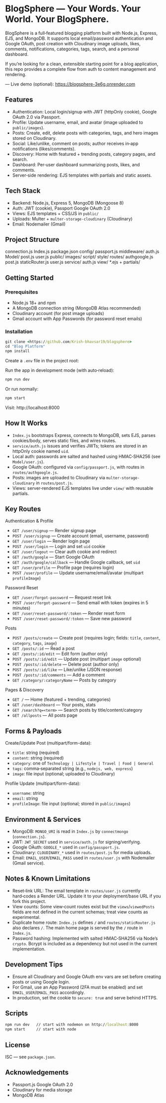 
# BlogSphere — Your Words. Your World. Your BlogSphere.

BlogSphere is a full‑featured blogging platform built with Node.js, Express, EJS, and MongoDB. It supports local email/password authentication and Google OAuth, post creation with Cloudinary image uploads, likes, comments, notifications, categories, tags, search, and a personal dashboard.

If you’re looking for a clean, extensible starting point for a blog application, this repo provides a complete flow from auth to content management and rendering.

— Live demo (optional): https://blogsphere-3e6g.onrender.com


## Features
- Authentication: Local login/signup with JWT (httpOnly cookie), Google OAuth 2.0 via Passport.
- Profile: Update username, email, and avatar (image uploaded to `public/images`).
- Posts: Create, edit, delete posts with categories, tags, and hero images stored on Cloudinary.
- Social: Like/unlike, comment on posts; author receives in‑app notifications (likes/comments).
- Discovery: Home with featured + trending posts, category pages, and search.
- Dashboard: Per‑user dashboard summarizing posts, likes, and comments.
- Server‑side rendering: EJS templates with partials and static assets.


## Tech Stack
- Backend: Node.js, Express 5, MongoDB (Mongoose 8)
- Auth: JWT (cookie), Passport Google OAuth 2.0
- Views: EJS templates + CSS/JS in `public/`
- Uploads: Multer + `multer-storage-cloudinary` (Cloudinary)
- Email: Nodemailer (Gmail)


## Project Structure
connection.js
Index.js
package.json
config/
	passport.js
middleware/
	auth.js
Model/
	post.js
	user.js
public/
	images/
	script/
	style/
routes/
	authgoogle.js
	post.js
	staticRouter.js
	user.js
service/
	auth.js
view/
	*.ejs + partials/



## Getting Started

### Prerequisites
- Node.js 18+ and npm
- A MongoDB connection string (MongoDB Atlas recommended)
- Cloudinary account (for post image uploads)
- Gmail account with App Passwords (for password reset emails)

### Installation
```cmd
git clone <https://github.com/Krish-bhavsar19/blogsphere>
cd "Blog Platform"
npm install
```

Create a `.env` file in the project root:

Run the app in development mode (with auto‑reload):

```cmd
npm run dev
```

Or run normally:
```cmd
npm start
```
Visit: http://localhost:8000


## How It Works
- `Index.js` bootstraps Express, connects to MongoDB, sets EJS, parses cookies/body, serves static files, and wires routes.
- `service/auth.js` issues and verifies JWTs; tokens are stored in an httpOnly cookie named `uid`.
- Local auth: passwords are salted and hashed using HMAC‑SHA256 (see `Model/user.js`).
- Google OAuth: configured via `config/passport.js`, with routes in `routes/authgoogle.js`.
- Posts: images are uploaded to Cloudinary via `multer-storage-cloudinary` in `routes/post.js`.
- Views: server‑rendered EJS templates live under `view/` with reusable partials.


## Key Routes
Authentication & Profile
- `GET /user/signup` — Render signup page
- `POST /user/signup` — Create account (email, username, password)
- `GET /user/login` — Render login page
- `POST /user/login` — Login and set `uid` cookie
- `GET /user/logout` — Clear auth cookie and redirect
- `GET /auth/google` — Start Google OAuth
- `GET /auth/google/callback` — Handle Google callback, set `uid`
- `GET /user/profile` — Profile page (requires login)
- `POST /user/profile` — Update username/email/avatar (multipart `profileImage`)

Password Reset
- `GET /user/forgot-password` — Request reset link
- `POST /user/forgot-password` — Send email with token (expires in 5 minutes)
- `GET /user/reset-password/:token` — Render reset form
- `POST /user/reset-password/:token` — Save new password

Posts
- `POST /posts/create` — Create post (requires login; fields: `title`, `content`, `category`, `tags`, `image`)
- `GET /posts/:id` — Read a post
- `GET /posts/:id/edit` — Edit form (author only)
- `POST /posts/:id/edit` — Update post (multipart `image` optional)
- `POST /posts/:id/delete` — Delete post (author only)
- `POST /posts/:id/like` — Like/unlike (JSON response)
- `POST /posts/:id/comments` — Add a comment
- `GET /category/:categoryName` — Posts by category

Pages & Discovery
- `GET /` — Home (featured + trending, categories)
- `GET /user/dashboard` — Your posts, stats
- `GET /search?q=<term>` — Search posts by title/content/category
- `GET /allposts` — All posts page


## Forms & Payloads
Create/Update Post (multipart/form-data):
- `title`: string (required)
- `content`: string (required)
- `category`: one of `Technology | Lifestyle | Travel | Food | General`
- `tags`: comma‑separated string (e.g., `nodejs, web, express`)
- `image`: file input (optional; uploaded to Cloudinary)

Profile Update (multipart/form-data):
- `username`: string
- `email`: string
- `profileImage`: file input (optional; stored in `public/images`)


## Environment & Services
- MongoDB: `MONGO_URI` is read in `Index.js` by `connectmongo` (`connection.js`).
- JWT: `JWT_SECRET` used in `service/auth.js` for signing/verifying.
- Google OAuth: `GOOGLE_*` used in `config/passport.js`.
- Cloudinary: `CLOUDINARY_*` used in `routes/post.js` for media uploads.
- Email: `EMAIL_USER`/`EMAIL_PASS` used in `routes/user.js` with Nodemailer (Gmail service).


## Notes & Known Limitations
- Reset‑link URL: The email template in `routes/user.js` currently hard‑codes a Render URL. Update it to your deployment/base URL if you fork this project.
- View counts: Some view‑count routes exist but the `views`/`viewedPosts` fields are not defined in the current schemas; treat view counts as experimental.
- Duplicate home route: `Index.js` defines `/` and `routes/staticRouter.js` also declares `/`. The main home page is served by the `/` route in `Index.js`.
- Password hashing: Implemented with salted HMAC‑SHA256 via Node’s `crypto`. Bcrypt is included as a dependency but not used in the current implementation.


## Development Tips
- Ensure all Cloudinary and Google OAuth env vars are set before creating posts or using Google login.
- For Gmail, use an App Password (2FA must be enabled) and set `EMAIL_USER`/`EMAIL_PASS` accordingly.
- In production, set the cookie to `secure: true` and serve behind HTTPS.

## Scripts
```cmd
npm run dev   // start with nodemon on http://localhost:8000
npm start     // start with node
```

## License
ISC — see `package.json`.

## Acknowledgements
- Passport.js Google OAuth 2.0
- Cloudinary for media storage
- MongoDB Atlas
